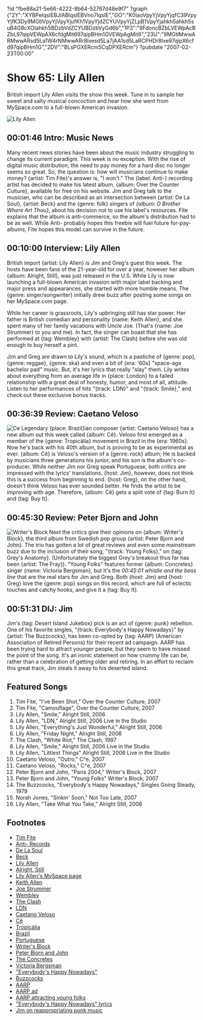 ?id "fbe88a21-5e66-4222-8b64-52767d48e9f7"
?graph {"2Y":"XYBPelqsIEBJlABlqsIEBVno7lqsIE","GO":"K0laoVpyYjVpyYjqfC39VpyYjfK3Dy9MGtlVpyYjVpyYjufKh1VpyYjdZCYUVpyYjZLpB1VpyYjahkh5ahkh5suB4G8cXOIahkh5BDzbVdZCYUBDzbVyGd6b","1P3":"9FdoncBZbLVEWpAcBZbL97qipVEWpAX6cfdgMit697qipBHm1GVEWpAgMit6","23U":"9MGtlMwwARMwwARsd5La1W4rNMwwARr8lxesd5La7jAA1sd5LaRCPHDr8lxe97qipX6cfd97qipBHm1G","2DV":"BLsPGXERcm5CqDPXERcm"}
?pubdate "2007-02-23T00:00"
# Show 65: Lily Allen
British import Lily Allen visits the show this week. Tune in to sample her sweet and salty musical concoction and hear how she went from MySpace.com to a full-blown American invasion.

![Lily Allen](https://static.soundopinions.org/images/2007/lilyallen.jpg)

## 00:01:46 Intro: Music News
Many recent news stories have been about the music industry struggling to change its current paradigm. This week is no exception. With the rise of digital music distribution, the need to pay money for a hard disc no longer seems so great. So, the question is: how will musicians continue to make money? {artist: Tim Fite}'s answer is, "I won't." The {label: Anti-} recording artist has decided to make his latest album, {album: Over the Counter Culture}, available for free on his website. Jim and Greg talk to the musician, who can be described as an intersection between {artist: De La Soul}, {artist: Beck} and the {genre: folk} singers of *{album: O Brother Where Art Thou}*, about his decision not to use his label's resources. Fite explains that the album is anti-commerce, so the album's distribution had to be as well. While Anti- probably hopes this freebie will fuel future for-pay-albums, Fite hopes this model can survive in the future.

## 00:10:00 Interview: Lily Allen
British import {artist: Lily Allen} is Jim and Greg's guest this week. The hosts have been fans of the 21-year-old for over a year, however her album {album: Alright, Still}, was just released in the U.S. While Lily is now launching a full-blown American invasion with major label backing and major press and appearances, she started with more humble means. The {genre: singer/songwriter} initially drew buzz after posting some songs on her MySpace.com page.

While her career is grassroots, Lily's upbringing still has star power. Her father is British comedian and personality {name: Keith Allen}, and she spent many of her family vacations with Uncle Joe. (That's {name: Joe Strummer} to you and me). In fact, the singer can boast that she has performed at {tag: Wembley} with {artist: The Clash} before she was old enough to buy herself a pint.

Jim and Greg are drawn to Lily's sound, which is a pastiche of {genre: pop}, {genre: reggae}, {genre: ska} and even a bit of {era: '60s} "space-age bachelor pad" music. But, it's her lyrics that really "slay" them. Lily writes about everything from an average life in {place: London} to a failed relationship with a great deal of honesty, humor, and most of all, attitude. Listen to her performances of hits "{track: LDN}" and "{track: Smile}," and check out these exclusive bonus tracks.

## 00:36:39 Review: Caetano Veloso
![Ce](https://static.soundopinions.org/assets/65/1P30.jpg)
Legendary {place: Brazil}ian composer {artist: Caetano Veloso} has a new album out this week called {album: Cê}. Veloso first emerged as a member of the {genre: Tropicália} movement in Brazil in the {era: 1960s}. Now he's back with his 40th album, but is proving to be as experimental as ever. {album: Cê} is Veloso's version of a {genre: rock} album; He is backed by musicians three generations his junior, and his son is the album's co-producer. While neither Jim nor Greg speak Portuguese, both critics are impressed with the lyrics' translations. {host: Jim}, however, does not think this is a success from beginning to end. {host: Greg}, on the other hand, doesn't think Veloso has ever sounded better. He finds the artist to be improving with age. Therefore, {album: Cê} gets a split vote of {tag: Burn It} and {tag: Buy It}.

## 00:45:30 Review: Peter Bjorn and John
![Writer's Block](https://static.soundopinions.org/assets/65/23U0.jpg)
Next the critics give their opinions on {album: Writer's Block}, the third album from Swedish pop group {artist: Peter Bjorn and John}. The trio has gotten a lot of great reviews and even some mainstream buzz due to the inclusion of their song, "{track: Young Folks}," on {tag: Grey's Anatomy}. (Unfortunately the biggest Grey's breakout thus far has been {artist: The Fray}). "Young Folks" features former {album: Concretes} singer {name: Victoria Bergsman}, but it's the *00:45:01 whistle and the bass line* that are the real stars for Jim and Greg. Both {host: Jim} and {host: Greg} love the {genre: pop} songs on this record, which are full of eclectic touches and catchy hooks, and give it a {tag: Buy It}.

## 00:51:31 DIJ: Jim
Jim's {tag: Desert Island Jukebox} pick is an act of {genre: punk} rebellion. One of his favorite singles, "{track: Everybody's Happy Nowadays}" by {artist: The Buzzcocks}, has been co-opted by {tag: AARP} (American Association of Retired Persons) for their recent ad campaign. AARP has been trying hard to attract younger people, but they seem to have missed the point of the song. It's an ironic statement on how crummy life can be, rather than a celebration of getting older and retiring. In an effort to reclaim this great track, Jim steals it away to his deserted island.

## Featured Songs
1. Tim Fite, "I've Been Shot," Over the Counter Culture, 2007
2. Tim Fite, "Camouflage", Over the Counter Culture, 2007
3. Lily Allen, "Smile," Alright Still, 2006
4. Lily Allen, "LDN," Alright Still, 2006 Live in the Studio
5. Lily Allen, "Everything's Just Wonderful," Alright Still, 2006
6. Lily Allen, "Friday Night," Alright Still, 2006
7. The Clash, "White Riot," The Clash, 1997
8. Lily Allen, "Smile," Alright Still, 2006 Live in the Studio
9. Lily Allen, "Littlest Things" Alright Still, 2006 Live in the Studio
10. Caetano Veloso, "Outro," C^e, 2007
11. Caetano Veloso, "Rocks," C^e, 2007
12. Peter Bjorn and John, "Paris 2004," Writer's Block, 2007
13. Peter Bjorn and John, "Young Folks" Writer's Block, 2007
14. The Buzzcocks, "Everybody's Happy Nowadays," Singles Going Steady, 1979
15. Norah Jones, "Sinkin' Soon," Not Too Late, 2007
16. Lily Allen, "Take What You Take," Alright Still, 2006

## Footnotes
- [Tim Fite](http://www.timfite.com/)
- [Anti- Records](http://www.anti.com/)
- [De La Soul](http://www.allmusic.com/cg/amg.dll?p=amg&token=ADFEAEE47C19DC4FA87520D69D3D4DC7FA7FFB07D063FD831F29461BDFBA3C54DD5F26B904A595CFAEF877AB7BAFFF29E85E05D7CCE453FBCC0640&sql=11:zdd4vwdva9tk)
- [Beck](http://www.beck.com/)
- [Lily Allen](http://www.lilyallenmusic.com/)
- [Alright, Still](http://www.metacritic.com/music/artists/allenlily/alrightstill?q=alright,%20still)
- [Lily Allen's MySpace page](http://www.myspace.com/lilymusic)
- [Keith Allen](http://film.guardian.co.uk/Player/Player_Page/0,,45443,00.html)
- [Joe Strummer](http://news.bbc.co.uk/1/hi/entertainment/music/2600669.stm)
- [Wembley](http://www.wembleystadium.com/)
- [The Clash](http://www.allmusic.com/cg/amg.dll?p=amg&token=ADFEAEE47C19DC4FA87520D69D3D4DC7FA7FFB07D063FD831F29461BDFBA3C54DD5F26B904A595CFAEF875AB7BAFFF29E85E05D7CCE452F5CC0640&sql=11:sq6htr69kl4x)
- [LDN](http://www.metrolyrics.com/lyrics/2147433100/Lily_Allen/Ldn)
- [Caetano Veloso](http://www.allmusic.com/cg/amg.dll?p=amg&token=ADFEAEE47C19DC4FA87520D69D3D4DC7FA7FFB07D063FD831F29461BDFBA3C54DD5F26B904A595CFAEF877AB7BAFFF29E85F05D3C3E454FFCC0640&sql=11:4q3tk65x9kr0)
- [Cê](http://www.amazon.com/C%c3%aa-Caetano-Veloso/dp/B000LKARD4/sr=1-3/qid=1171503696/ref=pd_bbs_sr_3/104-6498607-9646323?ie=UTF8&s=music)
- [Tropicália](http://en.wikipedia.org/wiki/Tropicalismo)
- [Brazil](http://news.bbc.co.uk/2/hi/americas/country_profiles/1227110.stm)
- [Portuguese](http://en.wikipedia.org/wiki/Portuguese_language)
- [Writer's Block](http://www.metacritic.com/music/artists/peterbjornandjohn/writersblock?q=peter%20bjorn)
- [Peter Bjorn and John](http://www.peterbjornandjohn.com/)
- [The Concretes](http://www.theconcretes.com/)
- [Victoria Bergsman](http://en.wikipedia.org/wiki/Victoria_Bergsman)
- ["Everybody's Happy Nowadays"](http://www.allmusic.com/cg/amg.dll?p=amg&token=ADFEAEE47C19DC4FA87520D69D3D4DC7FA7FFB07D063FD831F29461BDFBA3C54DD5F26B904A595CFAEF876AB7BAFFF29E85B05D3CAE455F9CC0640&sql=33:zu5m963ogew3)
- [Buzzcocks](http://www.buzzcocks.com/)
- [AARP](http://www.aarp.org/)
- [AARP ad](http://www.youtube.com/watch?v=2jUOvxG7440)
- [AARP attracting young folks](http://www.aarp.org/fun/music/)
- ["Everybody's Happy Nowadays" lyrics](http://www.plyrics.com/lyrics/buzzcocks/everybodyshappynowadays.html)
- [Jim on reappropriating punk music](http://www.jimdero.com/News2007/Adandmusic.htm)
